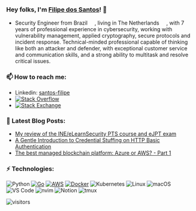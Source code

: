 ### Hey folks, I'm [Filipe dos Santos](https://www.filipe.computer/)! 👋

- Security Engineer from Brazil <img height="15" src="https://raw.githubusercontent.com/emcrisostomo/flags/master/svg/BR.svg">, living in The Netherlands <img height="15" src="https://raw.githubusercontent.com/emcrisostomo/flags/master/svg/NL.svg">, with 7 years of professional experience in cybersecurity, working with vulnerability management, applied cryptography, secure protocols and incident response. Technical-minded professional capable of thinking like both an attacker and defender, with exceptional customer service and communication skills, and a strong ability to multitask and resolve critical issues.

### 📫 How to reach me:

- Linkedin: [santos-filipe](https://www.linkedin.com/in/santos-filipe/)
- <a href="https://stackoverflow.com/users/6880494/filipe-dos-santos" target="_blank"><img alt="Stack Overflow" src="https://img.shields.io/badge/-Stack%20Overflow-FE7A16?style=flat-square&logo=Stack-Overflow&logoColor=white"></a>
- <a href="https://security.stackexchange.com/users/188129" target="_blank"><img alt="Stack Exchange" src="https://img.shields.io/badge/-Stack%20Exchange-1E5297?style=flat-square&logo=Stack-Exchange&logoColor=white"></a>

### 📝 Latest Blog Posts:

- [My review of the INE/eLearnSecurity PTS course and eJPT exam](https://www.filipe.computer/posts/2021/03/ejpt-review/ejpt-review/)
- [A Gentle Introduction to Credential Stuffing on HTTP Basic Authentication](https://www.filipe.computer/posts/2020/11/credential-stuffing/credential-stuffing-python3/)
- [The best managed blockchain platform: Azure or AWS? - Part 1](https://www.filipe.computer/posts/2020/managed-blockchain/1/)

### ⚡ Technologies:

![Python](https://img.shields.io/badge/python-3670A0?style=for-the-badge&logo=python&logoColor=ffdd54)
[![Go](https://img.shields.io/badge/Go-00ADD8?style=for-the-badge&logo=go&logoColor=white)](https://golang.org/)
[![AWS](https://img.shields.io/badge/Amazon_AWS-232F3E?style=for-the-badge&logo=amazon-aws&logoColor=white)](https://aws.amazon.com)
[![Docker](https://img.shields.io/badge/Docker-2CA5E0?style=for-the-badge&logo=docker&logoColor=white)](https://https://docker.com/)
![Kubernetes](https://img.shields.io/badge/kubernetes-326ce5.svg?&style=for-the-badge&logo=kubernetes&logoColor=white)
![Linux](https://img.shields.io/badge/Linux-FCC624?style=for-the-badge&logo=linux&logoColor=black)
![macOS](https://img.shields.io/badge/mac%20os-000000?style=for-the-badge&logo=apple&logoColor=white)
![VS Code](https://img.shields.io/badge/Visual_Studio_Code-0078D4?style=for-the-badge&logo=visual%20studio%20code&logoColor=white)
![nvim](https://img.shields.io/badge/NeoVim-%2357A143.svg?&style=for-the-badge&logo=neovim&logoColor=white)
![Notion](https://img.shields.io/badge/Notion-000000?style=for-the-badge&logo=notion&logoColor=white)
![tmux](https://img.shields.io/badge/tmux-1BB91F?style=for-the-badge&logo=tmux&logoColor=white)

![visitors](https://visitor-badge.glitch.me/badge?page_id=santosfilipe.santosfilipe)
